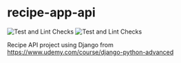# recipe-app-api

![Test and Lint Checks](https://github.com/randyL78/recipe-app-api//actions/workflows/tests.yml/badge.svg?event=push)
![Test and Lint Checks](https://github.com/randyL78/recipe-app-api//actions/workflows/linting.yml/badge.svg?event=push)

Recipe API project using Django from https://www.udemy.com/course/django-python-advanced
